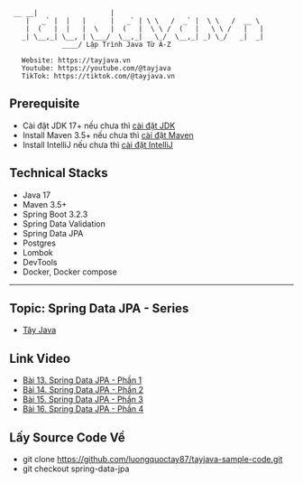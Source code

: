```text
 __ __|                  |
    |   _` |  |   |      |   _` | \ \   /  _` |  \ \   /  __ \
    |  (   |  |   |  \   |  (   |  \ \ /  (   |   \ \ /   |   |
   _| \__,_| \__, | \___/  \__,_|   \_/  \__,_| _) \_/   _|  _|
             ____/ Lập Trình Java Từ A-Z
 
   Website: https://tayjava.vn
   Youtube: https://youtube.com/@tayjava 
   TikTok: https://tiktok.com/@tayjava.vn 
```
## Prerequisite
- Cài đặt JDK 17+ nếu chưa thì [cài đặt JDK](https://tayjava.vn/cai-dat-jdk-tren-macos-window-linux-ubuntu/)
- Install Maven 3.5+ nếu chưa thì [cài đặt Maven](https://tayjava.vn/cai-dat-maven-tren-macos-window-linux-ubuntu/)
- Install IntelliJ nếu chưa thì [cài đặt IntelliJ](https://tayjava.vn/cai-dat-intellij-tren-macos-va-window/)

## Technical Stacks
- Java 17
- Maven 3.5+
- Spring Boot 3.2.3
- Spring Data Validation
- Spring Data JPA
- Postgres
- Lombok
- DevTools
- Docker, Docker compose

---
## Topic: Spring Data JPA - Series
 - [Tây Java](https://tayjava.vn)

## Link Video
- [Bài 13. Spring Data JPA - Phần 1](https://youtu.be/KBj76wrePCA)
- [Bài 14. Spring Data JPA - Phần 2](https://youtu.be/zsiNVvCy9Uo)
- [Bài 15. Spring Data JPA - Phần 3](https://youtu.be/jYbppQmNnO0)
- [Bài 16. Spring Data JPA - Phần 4](https://youtu.be/SGMKy_DCUOM)

## Lấy Source Code Về
- git clone https://github.com/luongquoctay87/tayjava-sample-code.git
- git checkout spring-data-jpa